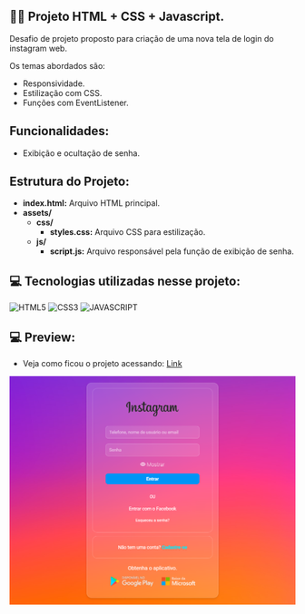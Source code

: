 ## 🏋️‍♂️ Projeto HTML + CSS + Javascript.

Desafio de projeto proposto para criação de uma nova tela de login do instagram web.<br>

Os temas abordados são:<br>
- Responsividade.
- Estilização com CSS.
- Funções com EventListener.<br>

## Funcionalidades:

- Exibição e ocultação de senha.

## Estrutura do Projeto:

- **index.html:** Arquivo HTML principal.
- **assets/**
  - **css/**
    - **styles.css:** Arquivo CSS para estilização.
  - **js/**
    - **script.js:** Arquivo responsável pela função de exibição de senha.


## 💻 Tecnologias utilizadas nesse projeto:

<div style="display: inline_block">
  <img alt="HTML5" src="https://img.shields.io/badge/HTML5-E34F26?style=for-the-badge&logo=html5&logoColor=white">
  <img alt="CSS3" src="https://img.shields.io/badge/CSS3-1572B6?style=for-the-badge&logo=css3&logoColor=white">
  <img alt="JAVASCRIPT" src="https://img.shields.io/badge/JavaScript-323330?style=for-the-badge&logo=javascript&logoColor=F7DF1E">
</div>

## 💻 Preview:
- Veja como ficou o projeto acessando: [Link]()
  
![Imagem do Projeto](assets/img/tela.png)

